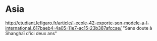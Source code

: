 <!-- TITLE: About Asia -->
<!-- SUBTITLE: A quick summary of About Asia -->

# Asia
http://etudiant.lefigaro.fr/article/l-ecole-42-exporte-son-modele-a-l-international_617baeb4-4a05-11e7-ac15-23b387afccae/ "Sans doute à Shanghaï d'ici deux ans"